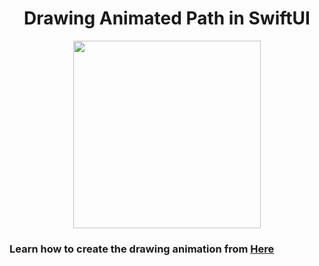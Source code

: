 <h1 align = "center" > Drawing Animated Path in SwiftUI </h1>

<p align = "center">

<img src="Resources/draw.gif" width="300"/>
</p>


### Learn how to create the drawing animation from [Here](https://youtu.be/IUpN7sIwaqc)